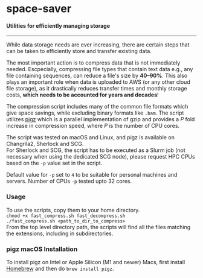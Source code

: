 # space-saver
#### Utilities for efficiently managing storage
---

While data storage needs are ever increasing, there are certain steps that can be taken to efficiently store and transfer existing data.

The most important action is to compress data that is not immediately needed. Escpecially, compressing file types that contain text data e.g., any file containing sequences, can reduce a file's size by **40–90%**.
This also plays an important role when data is uploaded to AWS (or any other cloud file storage), as it drastically reduces transfer times and monthly storage costs, **which needs to be accounted for years and decades**!

The compression script includes many of the common file formats which give space savings, while excluding binary formats like `.bam`.
The script utilizes [pigz](https://zlib.net/pigz/) which is a parallel implementation of gzip and provides a _P_ fold increase in compression speed, where _P_ is the number of CPU cores.

The script was tested on macOS and Linux, and pigz is available on Changrila2, Sherlock and SCG.  
For Sherlock and SCG, the script has to be executed as a Slurm job (not necessary when using the dedicated SCG node), please request HPC CPUs based on the `-p` value set in the script.  

Default value for `-p` set to `4` to be suitable for personal machines and servers. Number of CPUs `-p` tested upto 32 cores.
  
### Usage
To use the scripts, copy them to your home directory.  
`chmod +x fast_compress.sh fast_decompress.sh`  
`./fast_compress.sh <path_to_dir_to_compress>`  
From the top level directory path, the scripts will find all the files matching the extensions, including in subdirectories.


### pigz macOS Installation
To install pigz on Intel or Apple Silicon (M1 and newer) Macs, first install [Homebrew](https://brew.sh) and then do `brew install pigz`.

